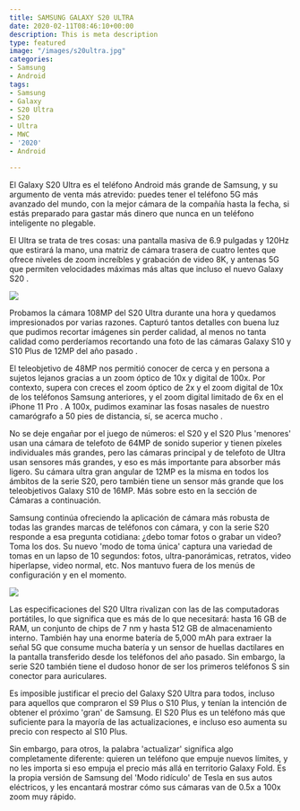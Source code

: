 ```yaml
---
title: SAMSUNG GALAXY S20 ULTRA
date: 2020-02-11T08:46:10+00:00
description: This is meta description
type: featured
image: "/images/s20ultra.jpg"
categories:
- Samsung
- Android
tags:
- Samsung
- Galaxy
- S20 Ultra
- S20
- Ultra
- MWC
- '2020'
- Android

---
```

El Galaxy S20 Ultra es el teléfono Android más grande de Samsung, y su argumento de venta más atrevido: puedes tener el teléfono 5G más avanzado del mundo, con la mejor cámara de la compañía hasta la fecha, si estás preparado para gastar más dinero que nunca en un teléfono inteligente no plegable.

El Ultra se trata de tres cosas: una pantalla masiva de 6.9 pulgadas y 120Hz que estirará la mano, una matriz de cámara trasera de cuatro lentes que ofrece niveles de zoom increíbles y grabación de video 8K, y antenas 5G que permiten velocidades máximas más altas que incluso el nuevo Galaxy S20 .

![](/images/cl-galaxy-s20-ultra-sm-g988-sm-g988bzk5cho-frontcosmicblack-thumb-207745894.png)

Probamos la cámara 108MP del S20 Ultra durante una hora y quedamos impresionados por varias razones. Capturó tantos detalles con buena luz que pudimos recortar imágenes sin perder calidad, al menos no tanta calidad como perderíamos recortando una foto de las cámaras Galaxy S10 y S10 Plus de 12MP del año pasado .

El teleobjetivo de 48MP nos permitió conocer de cerca y en persona a sujetos lejanos gracias a un zoom óptico de 10x y digital de 100x. Por contexto, supera con creces el zoom óptico de 2x y el zoom digital de 10x de los teléfonos Samsung anteriores, y el zoom digital limitado de 6x en el iPhone 11 Pro . A 100x, pudimos examinar las fosas nasales de nuestro camarógrafo a 50 pies de distancia, sí, se acerca mucho .

No se deje engañar por el juego de números: el S20 y el S20 Plus 'menores' usan una cámara de telefoto de 64MP de sonido superior y tienen píxeles individuales más grandes, pero las cámaras principal y de telefoto de Ultra usan sensores más grandes, y eso es más importante para absorber más ligero. Su cámara ultra gran angular de 12MP es la misma en todos los ámbitos de la serie S20, pero también tiene un sensor más grande que los teleobjetivos Galaxy S10 de 16MP. Más sobre esto en la sección de Cámaras a continuación.

Samsung continúa ofreciendo la aplicación de cámara más robusta de todas las grandes marcas de teléfonos con cámara, y con la serie S20 responde a esa pregunta cotidiana: ¿debo tomar fotos o grabar un video? Toma los dos. Su nuevo 'modo de toma única' captura una variedad de tomas en un lapso de 10 segundos: fotos, ultra-panorámicas, retratos, video hiperlapse, video normal, etc. Nos mantuvo fuera de los menús de configuración y en el momento.

![](https://images.samsung.com/cl/smartphones/galaxy-s20/images/galaxy-s20_highlights_design_ultra-gray-01.jpg)

Las especificaciones del S20 Ultra rivalizan con las de las computadoras portátiles, lo que significa que es más de lo que necesitará: hasta 16 GB de RAM, un conjunto de chips de 7 nm y hasta 512 GB de almacenamiento interno. También hay una enorme batería de 5,000 mAh para extraer la señal 5G que consume mucha batería y un sensor de huellas dactilares en la pantalla transferido desde los teléfonos del año pasado. Sin embargo, la serie S20 también tiene el dudoso honor de ser los primeros teléfonos S sin conector para auriculares.

Es imposible justificar el precio del Galaxy S20 Ultra para todos, incluso para aquellos que compraron el S9 Plus o S10 Plus, y tenían la intención de obtener el próximo 'gran' de Samsung. El S20 Plus es un teléfono más que suficiente para la mayoría de las actualizaciones, e incluso eso aumenta su precio con respecto al S10 Plus.

Sin embargo, para otros, la palabra 'actualizar' significa algo completamente diferente: quieren un teléfono que empuje nuevos límites, y no les importa si eso empuja el precio más allá en territorio Galaxy Fold. Es la propia versión de Samsung del 'Modo ridículo' de Tesla en sus autos eléctricos, y les encantará mostrar cómo sus cámaras van de 0.5x a 100x zoom muy rápido.